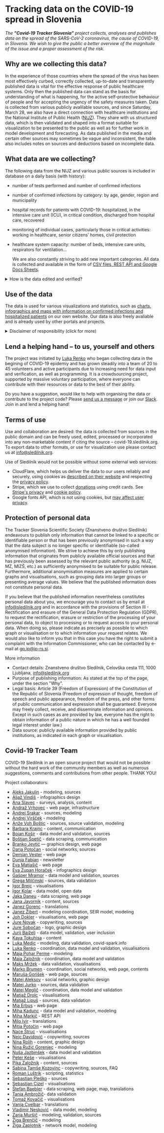 # Tracking data on the COVID-19 spread in Slovenia

*The **"Covid-19 Tracker Slovenia"** project collects, analyses and publishes data on the spread of the SARS-CoV-2 coronavirus, the cause of COVID-19, in Slovenia. We wish to give the public a better overview of the magnitude of the issue and a proper assessment of the risk.*

## Why are we collecting this data?

In the experience of those countries where the spread of the virus has been most effectively curbed, correctly collected, up-to-date and transparently published data is vital for the effective response of public healthcare systems.
Only then the published data can stand as the basis for understanding of what is happening, for the active self-protective behaviour of people and for accepting the urgency of the safety measures taken.
Data is collected from various publicly avalilable sources, and since Saturday, March 28, we also have a direct connection with healthcare institutions and the National Institute of Public Health ([NIJZ](https://www.nijz.si/en)). They share with us structured data, which is then validated and shaped into a format suitable for visualization to be presented to the public as well as for further work in model development and forecasting. As data published in the media and certain other sources may sometimes be vague and inconsistent, the table also includes notes on sources and deductions based on incomplete data.

## What data are we collecting?

The following data from the NIJZ and various public sources is included in database on a daily basis (with history):

-   number of tests performed and number of confirmed infections

-   number of confirmed infections by category: by age, gender, region and municipality

-   hospital records for patients with COVID-19: hospitalized, in the intensive care unit (ICU), in critical condition, discharged from hospital care, recovered

-   monitoring of individual cases, particularly those in critical activities: working in healthcare, senior citizens’ homes, civil protection

-   healthcare system capacity: number of beds, intensive care units, respirators for ventilation...

    We are also constantly striving to add new important categories.
    All data is collected and available in the form of [CSV files, REST API and Google Docs Sheets](/en/data).


<details>
  <summary>How is the data edited and verified?</summary>

The database is updated with the NIJZ data (by category). The data by region and age is sometimes updated subsequently and cross-checked as the data may change as a result of epidemiological research.

Municipalities are tracked in [the Places table](https://docs.google.com/spreadsheets/d/1N1qLMoWyi3WFGhIpPFzKsFmVE0IwNP3elb_c18t2DwY/edit#gid=598557107).
Updating the hospital care data – the Patients table process:

-   All hospital announcements for COVID-19 are monitored (University Medical Centre Ljubljana, University Medical Centre Maribor, University Clinic Golnik, Celje General Hospital) – around 2pm.

-   The number of hospitalizations monitored: all departments, hospitalizations in intensive care units, and patients in critical condition.

-   Transitions (admissions/discharges) between individual conditions are also recorded (when detectable from the data).

-   Where the transition data (admission/discharge) is incomplete, the values are determined by means of deduction (using a formula).

-   All sources and deductions are recorded as comments in individual cells (possibility of verification).

-   The data is compared with the summary data on hospitalized patients and patients in intensive care published daily by the Government of the Republic of Slovenia at 11:59 pm.


</details>

## Use of the data

The data is used for various visualizations and statistics, such as [charts, infographics and maps with information on confirmed infections and hospitalized patients](/en/stats) on our own website.
Our data is also freely avaliable and is already used by other portals and projects.

<details>
  <summary>Disclaimer of responsibility (click for more)</summary>

**Please note: The information published on our site, including links to models and other sites to which we are not directly connected, is prepared with the utmost care, using available sources of data, knowledge, methodologies and technologies, in accordance with scientific standards. We believe that the visualizations and models can help explain the various factors behind the spread of the virus, including the impact of the safety measures taken and of possible future measures. Through this, we wish to emphasize that we all play an important role in this pandemic. Nonetheless, we cannot fully guarantee the accuracy, completeness or usefulness of the information on these sites, and we explicitly disclaim any responsibility for further interpretations and simulations which cite our visualizations as a source.*

</details>

## Lend a helping hand – to us, yourself and others

The project was initiated by [Luka Renko](https://twitter.com/LukaRenko) who began collecting data in the begining of COVID-19 epidemiy and has grown steadily into a team of 20 to 45 volunteers and active participants due to increasing need for data input and verification, as well as programming. It is a crowdsourcing project, supported by massive voluntary participation, where everyone can contribute with their resources or data to the best of their ability.

Do you have a suggestion, would like to help with organising the data or contribute to the project code? Please [send us a message](mailto:info@sledilnik.org) or join our [Slack](https://sledilnik.slack.com). Join in and lend a helping hand!

## Terms of use

Use and collaboration are desired: the data is collected from sources in the public domain and can be freely used, edited, processed or incorporated into any non-marketable content if citing the source – covid-19.sledilnik.org.
To export data to other formats, or use for visualization use please contact us at info@sledilnik.org.

Use of Sledilnik would not be possible without some external web services:

- CloudFlare, which helps us deliver the data to our users reliably and securely, using cookies as [described on their website](https://developers.cloudflare.com/fundamentals/get-started/reference/cloudflare-cookies/) and respecting the [privacy policy](https://www.cloudflare.com/privacypolicy/).
- Stripe, which we use to collect [donations](/en/donate) using credit cards. See [Stripe's privacy](https://stripe.com/privacy) and [cookie policy](https://stripe.com/legal/cookies-policy).
- Google fonts API, which is not using cookies, but [may affect user privacy](https://developers.google.com/fonts/faq#what_does_using_the_google_fonts_api_mean_for_the_privacy_of_my_users).

## Protection of personal data
The Tracker Slovenia Scientific Society (Znanstveno društvo Sledilnik) endeavours to publish only information that cannot be linked to a specific or identifiable person or that has been previously anonymised in such a way that the data subject is no longer specific or identifiable (so-called anonymised information). We strive to achieve this by only publishing information that originates from publicly available official sources and that has previously been assessed by the relevant public authority (e.g. NIJZ, MZ, MIZŠ, etc.) as sufficiently anonymised to be suitable for public release. Furthermore, additional anonymisation measures are applied to certain graphs and visualisations, such as grouping data into larger groups or presenting average values. We believe that the published information does not constitute personal data.

If you believe that the published information nevertheless constitutes personal data about you, we encourage you to contact us by email at info@sledilnik.org and in accordance with the provisions of Section III - Rectification and erasure of the General Data Protection Regulation (GDPR), to request the rectification, erasure or restriction of the processing of your personal data, to object to processing or to request access to your personal data. When doing so, please indicate as precisely as possible to which graph or visualisation or to which information your request relates. We would also like to inform you that in this case you have the right to submit a complaint with the Information Commissioner, who can be contacted by e-mail at gp.ip@ip-rs.si.

More information
- Contact details: Znanstveno društvo Sledilnik, Celovška cesta 111, 1000 Ljubljana, info@sledilnik.org
- Purpose of publishing information: As stated at the top of the page, under the section "Why".
- Legal basis: Article 39 (Freedom of Expression) of the Constitution of the Republic of Slovenia (Freedom of expression of thought, freedom of speech and public appearance, freedom of the press, and other forms of public communication and expression shall be guaranteed. Everyone may freely collect, receive, and disseminate information and opinions. Except in such cases as are provided by law, everyone has the right to obtain information of a public nature in which he has a well founded legal interest under law.)
- Data source: publicly available information provided by public institutions, as indicated in each graph or visualisation.

## Covid-19 Tracker Team

COVID-19 Sledilnik in an open source project that would not be possible without the hard work of the community members as well as numerous suggestions, comments and contributions from other people. THANK YOU!

Project collaborators:

-   [Aleks Jakulin](https://twitter.com/aleksj) - modeling, sources
-   [Aljaž Vindiš](https://vindis.io/) - infographics design
-   [Ana Slavec](https://twitter.com/aslavec) - surveys, analysis, content
-   [Andraž Vrhovec](https://github.com/overlordtm) - web page, infrastructure
-   [Andrej Srakar](http://www.ier.si/) - sources, modeling
-   [Andrej Viršček](https://udomacenastatistika.wordpress.com/author/vandrej/) - modeling
-   [Anže Voh Boštic](https://podcrto.si/author/anze/) - sources, source validation, modeling
-   [Barbara Krajnc](https://twitter.com/bakrajnc) - content, communication
-   [Bojan Košir](https://twitter.com/BojanKosir) - data model and validation, sources
-   [Boštjan Špetič](https://www.igzebedze.com/) - data scraping, communication
-   [Branko Jevtić](https://www.bananica.com/) — graphics design, web page
-   [Darja Potočan](http://www.marsowci.net/) - social networks, sources
-   [Demjan Vester](https://github.com/VesterDe) - web page
-   [Dunja Fabjan](https://twitter.com/denebdulfim) - newsletter
-   [Eva Matjašič](https://github.com/Blonduos/) - web page
-   [Eva Zupan Horaček](https://www.instagram.com/evasardinasta/?hl=en) - infographics design
-   [Gašper Mramor](https://www.linkedin.com/in/gaspermramor) - data model and validation, sources
-   [Grega Milčinski](https://www.linkedin.com/in/gregamilcinski/) - sources, data validation
-   [Igor Brejc](https://twitter.com/breki74) - visualisations
-   [Igor Kolar](https://twitter.com/igorkolar) - data model, open data
-   [Jaka Daneu](https://github.com/jalezi) -  data scraping, web page
-   [Jana Javornik](https://twitter.com/JanaSvenska) - content, sources
-   [Janez Gorenc](https://si.linkedin.com/in/janez-gorenc-03415868) - translations
-   [Janez Žibert](https://pacs.zf.uni-lj.si/janez-zibert/) - modeling coordination, SEIR model, modeling
-   [Joh Dokler](https://github.com/joahim) - visualisations, web page
-   [Jure Novak](http://jurenovak.org/) - copywriting, sources
-   [Jure Sobočan](https://www.linkedin.com/in/juresobocan) - logo, graphic design
-   [Jurij Bajželj](https://www.linkedin.com/in/bajzelj) - data model, validation, user inclusion
-   [Kaya Tokuhisa](https://www.kayatokuhisa.com) - content
-   [Luka Medic](https://www.facebook.com/luka.medic.79) - modeling, data validation, covid-spark.info
-   [Luka Renko](https://twitter.com/lukarenko) - coordination, data model and validation, visualisations
-   [Maja Pohar Perme](http://ibmi.mf.uni-lj.si/sl/o-ibmi/osebje) - modeling
-   [Maja Založnik](https://www.linkedin.com/in/maja-zalo%C5%BEnik-26034a84) - coordination, data model and validation
-   [Maks Mržek](https://www.linkedin.com/in/maks-mr%C5%BEek-98798066/) - data validation, visualisations
-   [Marko Brumen](https://twitter.com/multikultivator) - coordination, social networks, web page, contents
-   [Maruša Gorišek](https://www.linkedin.com/in/marusagorisek/) - web page, sources
-   [Matej Aleksov](https://www.linkedin.com/in/matej-aleksov/) - social networks, graphic design
-   [Matej Jurko](https://www.linkedin.com/in/matejjurko/) - sources, data validation
-   [Matej Meglič](https://www.linkedin.com/in/matejmeglic/) - coordination, data model and validation
-   [Matjaž Drolc](https://twitter.com/MatjazDrolc/) - visualisations
-   [Matjaž Lipuš](https://twitter.com/MatjazL) - sources, data validation
-   [Mia Erbus](https://github.com/miaerbus) - web page
-   [Miha Kadunc](https://twitter.com/miha_kadunc) - data model and validation, modeling
-   [Miha Markič](https://twitter.com/MihaMarkic) - REST API
-   [Milo Ivir](https://hosted.weblate.org/user/milotype/) - translations
-   [Mitja Potočin](https://github.com/mitjapotocin) - web page
-   [Nace Štruc](https://www.nace.si/) - visualisations
-   [Nejc Davidović](https://twitter.com/NejcDavidovic) - copywriting, sources
-   [Nina Rolih](https://www.facebook.com/tanoranina) - content, graphic design
-   [Nina Ružić Gorenjec](https://ibmi.mf.uni-lj.si/sl/o-ibmi/osebje) - modeling
-   [Nuša Jazbinšek]() - data model and validation
-   [Peter Keše](https://twitter.com/pkese/) - visualisations
-   [Pika Založnik]() - content, sources
-   [Sabina Tamše Kozovinc](https://www.linkedin.com/in/sabina-tamse-copywriter/) - copywriting, sources, FAQ
-   [Roman Luštrik](https://www.linkedin.com/in/roman-lu%C5%A1trik-5a6586ab) - scripting, statistics
-   [Sebastian Pleško](https://twitter.com/seba1337) - sources
-   [Sebastjan Cizel](https://sebastjancizel.github.io/) - visualisations
-   [Štefan Baebler](https://www.linkedin.com/in/stefanbaebler/) - data scraping, web page, map, translations
-   [Tanja Ambrožič]()- data validation
-   [Tomaž Kovačič](https://www.linkedin.com/in/tomazkovacic) - visualisations
-   [Vanja Cvelbar](https://github.com/b100w11) - translations
-   [Vladimir Nesković](https://www.linkedin.com/in/k35m4/) - data model, modeling
-   [Zarja Muršič](https://twitter.com/piskotk) - modeling, validation, sources
-   [Žiga Brenčič](https://zigabrencic.com) - modeling
-   [Žiga Zaplotnik](https://twitter.com/ZaplotnikZiga) - network model, modeling
